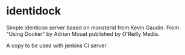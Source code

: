 identidock
==========
Simple identicon server based on monsterid from Kevin Gaudin.
From "Using Docker" by Adrian Mouat published by O'Reilly Media.

A copy to be used with jenkins CI server
